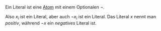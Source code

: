 
Ein Literal ist eine [Atom](Logik/Atom.md) mit einem Optionalen $\neg$. 

Also $x_i$ ist ein Literal, aber auch $\neg x_i$ ist ein Literal.
Das Literal $x$ nennt man _positiv_, während $\neg x$ ein _negatives_ Literal ist.

